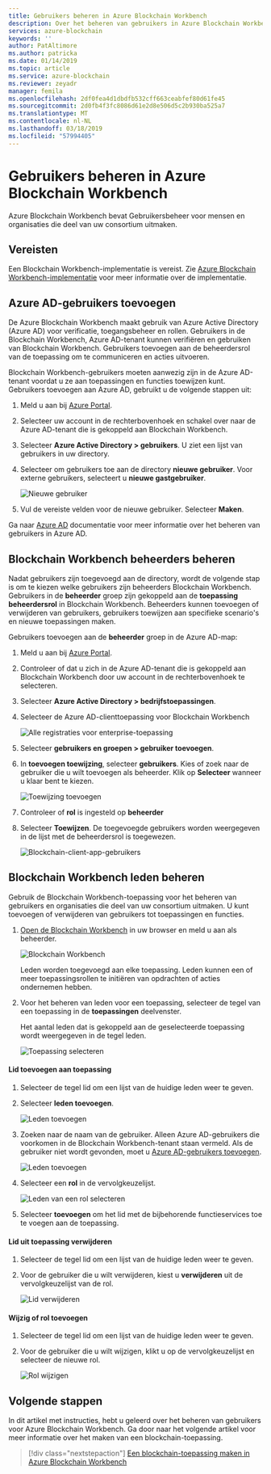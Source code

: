 ```yaml
---
title: Gebruikers beheren in Azure Blockchain Workbench
description: Over het beheren van gebruikers in Azure Blockchain Workbench.
services: azure-blockchain
keywords: ''
author: PatAltimore
ms.author: patricka
ms.date: 01/14/2019
ms.topic: article
ms.service: azure-blockchain
ms.reviewer: zeyadr
manager: femila
ms.openlocfilehash: 2df0fea4d1dbdfb532cff663ceabfef80d61fe45
ms.sourcegitcommit: 2d0fb4f3fc8086d61e2d8e506d5c2b930ba525a7
ms.translationtype: MT
ms.contentlocale: nl-NL
ms.lasthandoff: 03/18/2019
ms.locfileid: "57994405"
---
```

# <a name="manage-users-in-azure-blockchain-workbench"></a>Gebruikers beheren in Azure Blockchain Workbench

Azure Blockchain Workbench bevat Gebruikersbeheer voor mensen en organisaties die deel van uw consortium uitmaken.

## <a name="prerequisites"></a>Vereisten

Een Blockchain Workbench-implementatie is vereist. Zie [Azure Blockchain Workbench-implementatie](deploy.md) voor meer informatie over de implementatie.

## <a name="add-azure-ad-users"></a>Azure AD-gebruikers toevoegen

De Azure Blockchain Workbench maakt gebruik van Azure Active Directory (Azure AD) voor verificatie, toegangsbeheer en rollen. Gebruikers in de Blockchain Workbench, Azure AD-tenant kunnen verifiëren en gebruiken van Blockchain Workbench. Gebruikers toevoegen aan de beheerdersrol van de toepassing om te communiceren en acties uitvoeren.

Blockchain Workbench-gebruikers moeten aanwezig zijn in de Azure AD-tenant voordat u ze aan toepassingen en functies toewijzen kunt. Gebruikers toevoegen aan Azure AD, gebruikt u de volgende stappen uit:

1.  Meld u aan bij [Azure Portal](https://portal.azure.com).
2.  Selecteer uw account in de rechterbovenhoek en schakel over naar de Azure AD-tenant die is gekoppeld aan Blockchain Workbench.
3.  Selecteer **Azure Active Directory > gebruikers**. U ziet een lijst van gebruikers in uw directory.
4.  Selecteer om gebruikers toe aan de directory **nieuwe gebruiker**. Voor externe gebruikers, selecteert u **nieuwe gastgebruiker**.

    ![Nieuwe gebruiker](./media/manage-users/add-ad-user.png)

5.  Vul de vereiste velden voor de nieuwe gebruiker. Selecteer **Maken**.

Ga naar [Azure AD](../../active-directory/fundamentals/add-users-azure-active-directory.md) documentatie voor meer informatie over het beheren van gebruikers in Azure AD.

## <a name="manage-blockchain-workbench-administrators"></a>Blockchain Workbench beheerders beheren

Nadat gebruikers zijn toegevoegd aan de directory, wordt de volgende stap is om te kiezen welke gebruikers zijn beheerders Blockchain Workbench. Gebruikers in de **beheerder** groep zijn gekoppeld aan de **toepassing beheerdersrol** in Blockchain Workbench. Beheerders kunnen toevoegen of verwijderen van gebruikers, gebruikers toewijzen aan specifieke scenario's en nieuwe toepassingen maken.

Gebruikers toevoegen aan de **beheerder** groep in de Azure AD-map:

1.  Meld u aan bij [Azure Portal](https://portal.azure.com).
2.  Controleer of dat u zich in de Azure AD-tenant die is gekoppeld aan Blockchain Workbench door uw account in de rechterbovenhoek te selecteren.
3.  Selecteer **Azure Active Directory > bedrijfstoepassingen**.
4.  Selecteer de Azure AD-clienttoepassing voor Blockchain Workbench
    
    ![Alle registraties voor enterprise-toepassing](./media/manage-users/select-blockchain-client-app.png)

5.  Selecteer **gebruikers en groepen > gebruiker toevoegen**.
6.  In **toevoegen toewijzing**, selecteer **gebruikers**. Kies of zoek naar de gebruiker die u wilt toevoegen als beheerder. Klik op **Selecteer** wanneer u klaar bent te kiezen.

    ![Toewijzing toevoegen](./media/manage-users/add-user-assignment.png)

9.  Controleer of **rol** is ingesteld op **beheerder**
10. Selecteer **Toewijzen**. De toegevoegde gebruikers worden weergegeven in de lijst met de beheerdersrol is toegewezen.

    ![Blockchain-client-app-gebruikers](./media/manage-users/blockchain-admin-list.png)

## <a name="managing-blockchain-workbench-members"></a>Blockchain Workbench leden beheren

Gebruik de Blockchain Workbench-toepassing voor het beheren van gebruikers en organisaties die deel van uw consortium uitmaken. U kunt toevoegen of verwijderen van gebruikers tot toepassingen en functies.

1. [Open de Blockchain Workbench](deploy.md#blockchain-workbench-web-url) in uw browser en meld u aan als beheerder.

    ![Blockchain Workbench](./media/manage-users/blockchain-workbench-applications.png)

    Leden worden toegevoegd aan elke toepassing. Leden kunnen een of meer toepassingsrollen te initiëren van opdrachten of acties ondernemen hebben.

2. Voor het beheren van leden voor een toepassing, selecteer de tegel van een toepassing in de **toepassingen** deelvenster.

    Het aantal leden dat is gekoppeld aan de geselecteerde toepassing wordt weergegeven in de tegel leden.

    ![Toepassing selecteren](./media/manage-users/blockchain-workbench-select-application.png)


#### <a name="add-member-to-application"></a>Lid toevoegen aan toepassing

1. Selecteer de tegel lid om een lijst van de huidige leden weer te geven.
2. Selecteer **leden toevoegen**.

    ![Leden toevoegen](./media/manage-users/application-add-members.png)

3. Zoeken naar de naam van de gebruiker.  Alleen Azure AD-gebruikers die voorkomen in de Blockchain Workbench-tenant staan vermeld. Als de gebruiker niet wordt gevonden, moet u [Azure AD-gebruikers toevoegen](#add-azure-ad-users).

    ![Leden toevoegen](./media/manage-users/find-user.png)

4. Selecteer een **rol** in de vervolgkeuzelijst.

    ![Leden van een rol selecteren](./media/manage-users/application-select-role.png)

5. Selecteer **toevoegen** om het lid met de bijbehorende functieservices toe te voegen aan de toepassing.

#### <a name="remove-member-from-application"></a>Lid uit toepassing verwijderen

1. Selecteer de tegel lid om een lijst van de huidige leden weer te geven.
2. Voor de gebruiker die u wilt verwijderen, kiest u **verwijderen** uit de vervolgkeuzelijst van de rol.

    ![Lid verwijderen](./media/manage-users/application-remove-member.png)

#### <a name="change-or-add-role"></a>Wijzig of rol toevoegen

1. Selecteer de tegel lid om een lijst van de huidige leden weer te geven.
2. Voor de gebruiker die u wilt wijzigen, klikt u op de vervolgkeuzelijst en selecteer de nieuwe rol.

    ![Rol wijzigen](./media/manage-users/application-change-role.png)

## <a name="next-steps"></a>Volgende stappen

In dit artikel met instructies, hebt u geleerd over het beheren van gebruikers voor Azure Blockchain Workbench. Ga door naar het volgende artikel voor meer informatie over het maken van een blockchain-toepassing.

> [!div class="nextstepaction"]
> [Een blockchain-toepassing maken in Azure Blockchain Workbench](create-app.md)
